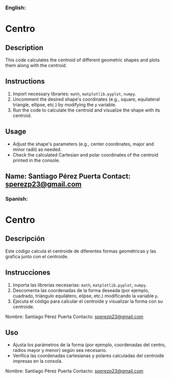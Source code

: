 ### English:

# Centro

## Description
This code calculates the centroid of different geometric shapes and plots them along with the centroid.

## Instructions
1. Import necessary libraries: `math`, `matplotlib.pyplot`, `numpy`.
2. Uncomment the desired shape's coordinates (e.g., square, equilateral triangle, ellipse, etc.) by modifying the `p` variable.
3. Run the code to calculate the centroid and visualize the shape with its centroid.

## Usage
- Adjust the shape's parameters (e.g., center coordinates, major and minor radii) as needed.
- Check the calculated Cartesian and polar coordinates of the centroid printed in the console.

Name: Santiago Pérez Puerta
Contact: sperezp23@gmail.com
---------------------------------------------------------------------------------------------------------------

### Spanish:

# Centro

## Descripción
Este código calcula el centroide de diferentes formas geométricas y las grafica junto con el centroide.

## Instrucciones
1. Importa las librerías necesarias: `math`, `matplotlib.pyplot`, `numpy`.
2. Descomenta las coordenadas de la forma deseada (por ejemplo, cuadrado, triángulo equilátero, elipse, etc.) modificando la variable `p`.
3. Ejecuta el código para calcular el centroide y visualizar la forma con su centroide.

Nombre: Santiago Pérez Puerta
Contacto: sperezp23@gmail.com

## Uso
- Ajusta los parámetros de la forma (por ejemplo, coordenadas del centro, radios mayor y menor) según sea necesario.
- Verifica las coordenadas cartesianas y polares calculadas del centroide impresas en la consola.

Nombre: Santiago Pérez Puerta
Contacto: sperezp23@gmail.com
